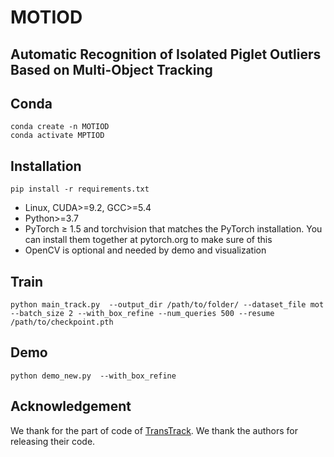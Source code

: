 # MOTIOD

## **Automatic Recognition of Isolated Piglet Outliers Based on Multi-Object Tracking**

## Conda

``` 
conda create -n MOTIOD
conda activate MPTIOD
```


## Installation

``` 
pip install -r requirements.txt
```
- Linux, CUDA>=9.2, GCC>=5.4
- Python>=3.7
- PyTorch ≥ 1.5 and torchvision that matches the PyTorch installation. You can install them together at pytorch.org to make sure of this
- OpenCV is optional and needed by demo and visualization



## Train
``` 
python main_track.py  --output_dir /path/to/folder/ --dataset_file mot --batch_size 2 --with_box_refine --num_queries 500 --resume
/path/to/checkpoint.pth
```

## Demo
``` 
python demo_new.py  --with_box_refine
```


## Acknowledgement
We thank for the part of code of [TransTrack](https://github.com/PeizeSun/TransTrack). We thank the authors for releasing their code.




